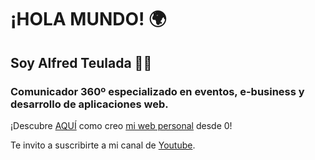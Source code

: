 # ¡HOLA MUNDO! 🌍
## Soy **Alfred Teulada 🧑‍💻**
### Comunicador 360º especializado en eventos, e-business y desarrollo de aplicaciones web.

¡Descubre [AQUÍ](https://github.com/alfredteulada/alfredteulada.github.io.git) como creo [mi web personal](https://alfredteulada.github.io/) desde 0!

Te invito a suscribirte a mi canal de [Youtube](https://www.youtube.com/channel/UCgu1eRpfufPj7bu15sZDOKQ).
